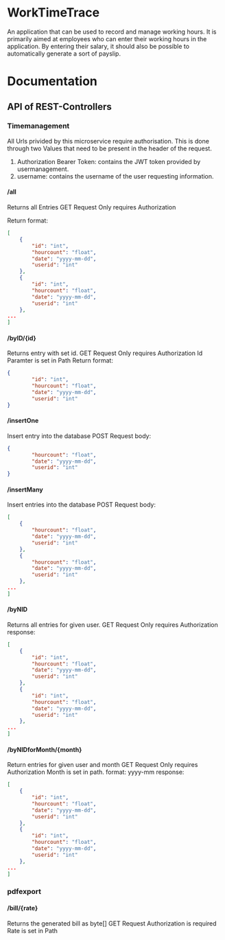 # WorkTimeTrace
An application that can be used to record and manage working hours. It is primarily aimed at employees who can enter their working hours in the application. By entering their salary, it should also be possible to automatically generate a sort of payslip.


# Documentation
## API of REST-Controllers
### Timemanagement
All Urls privided by this microservice require authorisation.
This is done through two Values that need to be present in the header of the request.
1. Authorization Bearer Token: contains the JWT token provided by usermanagement.
2. username: contains the username of the user requesting information.

#### /all
Returns all Entries
GET Request
Only requires Authorization 

Return format:
```json
[
    {
        "id": "int",
        "hourcount": "float",
        "date": "yyyy-mm-dd",
        "userid": "int"
    },
    {
        "id": "int",
        "hourcount": "float",
        "date": "yyyy-mm-dd",
        "userid": "int"
    },
...
]
```

#### /byID/{id}
Returns entry with set id.
GET Request
Only requires Authorization 
Id Paramter is set in Path
Return format:
```json
{
        "id": "int",
        "hourcount": "float",
        "date": "yyyy-mm-dd",
        "userid": "int"
}
```

#### /insertOne
Insert entry into the database
POST Request
body:
```json
{
        "hourcount": "float",
        "date": "yyyy-mm-dd",
        "userid": "int"
}
```

#### /insertMany
Insert entries into the database
POST Request
body:
```json
[
    {
        "hourcount": "float",
        "date": "yyyy-mm-dd",
        "userid": "int"
    },
    {
        "hourcount": "float",
        "date": "yyyy-mm-dd",
        "userid": "int"
    },
...
]
```

#### /byNID
Returns all entries for given user.
GET Request
Only requires Authorization 
response:
```json
[
    {
        "id": "int",
        "hourcount": "float",
        "date": "yyyy-mm-dd",
        "userid": "int"
    },
    {
        "id": "int",
        "hourcount": "float",
        "date": "yyyy-mm-dd",
        "userid": "int"
    },
...
]
```

#### /byNIDforMonth/{month}
Return entries for given user and month
GET Request
Only requires Authorization 
Month is set in path. format: yyyy-mm
response:
```json
[
    {
        "id": "int",
        "hourcount": "float",
        "date": "yyyy-mm-dd",
        "userid": "int"
    },
    {
        "id": "int",
        "hourcount": "float",
        "date": "yyyy-mm-dd",
        "userid": "int"
    },
...
]
```
### pdfexport
#### /bill/{rate}
Returns the generated bill as byte[]
GET Request
Authorization is required
Rate is set in Path
